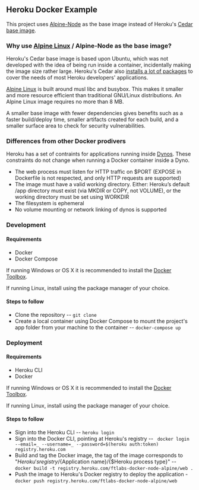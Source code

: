 ## Heroku Docker Example

This project uses [Alpine-Node](https://github.com/mhart/alpine-node) as the base image instead of Heroku's [Cedar base image](https://github.com/heroku/stack-images).

### Why use [Alpine Linux](http://www.alpinelinux.org/) / Alpine-Node as the base image?
Heroku's Cedar base image is based upon Ubuntu, which was not developed with the idea of being run inside a container, incidentally making the image size rather large. Heroku's Cedar also [installs a lot of packages](https://devcenter.heroku.com/articles/cedar-ubuntu-packages) to cover the needs of most Heroku developers' applications.

[Alpine Linux](http://www.alpinelinux.org/) is built around musl libc and busybox. This makes it smaller and more resource efficient than traditional GNU/Linux distributions. An Alpine Linux image requires no more than 8 MB.

A smaller base image with fewer dependencies gives benefits such as a faster build/deploy time, smaller artifacts created for each build, and a smaller surface area to check for security vulnerabilities.

### Differences from other Docker prodivers
Heroku has a set of contraints for applications running inside [Dynos](https://devcenter.heroku.com/articles/dynos). These constraints do not change when running a Docker container inside a Dyno.

- The web process must listen for HTTP traffic on $PORT (EXPOSE in Dockerfile is not respected, and only HTTP requests are supported)
- The image must have a valid working directory. Either:
  Heroku’s default /app directory must exist (via MKDIR or COPY, not VOLUME),
  or the working directory must be set using WORKDIR
- The filesystem is ephemeral
- No volume mounting or network linking of dynos is supported

### Development

#### Requirements
- Docker
- Docker Compose

If running Windows or OS X it is recommended to install the [Docker Toolbox](https://www.docker.com/products/docker-toolbox).

If running Linux, install using the package manager of your choice.

#### Steps to follow
- Clone the repository -- `git clone`
- Create a local container using Docker Compose to mount the project's app folder from your machine to the container -- `docker-compose up`

### Deployment

#### Requirements
- Heroku CLI
- Docker

If running Windows or OS X it is recommended to install the [Docker Toolbox](https://www.docker.com/products/docker-toolbox).

If running Linux, install using the package manager of your choice.

#### Steps to follow

- Sign into the Heroku CLI -- `heroku login`
- Sign into the Docker CLI, pointing at Heroku's registry -- ` docker login --email=_ --username=_ --password=$(heroku auth:token) registry.heroku.com`
- Build and tag the Docker image, the tag of the image corresponds to "${Heroku's registry}/${Application name}/{$Heroku process type}" -- `docker build -t registry.heroku.com/ftlabs-docker-node-alpine/web .`
- Push the image to Heroku's Docker registry to deploy the application - `docker push registry.heroku.com/ftlabs-docker-node-alpine/web`

